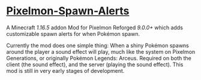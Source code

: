 # [Pixelmon-Spawn-Alerts](https://www.curseforge.com/minecraft/mc-mods/pixelmon-spawn-alerts)
A Minecraft _1.16.5_ addon Mod for Pixelmon Reforged _9.0.0+_ which adds customizable spawn alerts for when Pokémon spawn.

Currently the mod does one simple thing: When a shiny Pokémon spawns around the player a sound effect will play, much like the system on Pixelmon Generations, or originally Pokémon Legends: Arceus. Required on both the client (the sound effect), and the server (playing the sound effect).
This mod is still in very early stages of development.